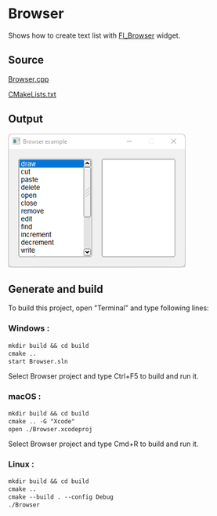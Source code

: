 # Browser

Shows how to create text list with [Fl_Browser](https://www.fltk.org/doc-1.3/classFl__Browser.html) widget.

## Source

[Browser.cpp](Browser.cpp)

[CMakeLists.txt](CMakeLists.txt)

## Output

![output](../../../docs/Pictures/Examples/Browser.png)

## Generate and build

To build this project, open "Terminal" and type following lines:

### Windows :

``` shell
mkdir build && cd build
cmake .. 
start Browser.sln
```

Select Browser project and type Ctrl+F5 to build and run it.

### macOS :

``` shell
mkdir build && cd build
cmake .. -G "Xcode"
open ./Browser.xcodeproj
```

Select Browser project and type Cmd+R to build and run it.

### Linux :

``` shell
mkdir build && cd build
cmake .. 
cmake --build . --config Debug
./Browser
```
